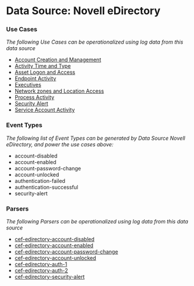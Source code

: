 Data Source: Novell eDirectory
==============================

### Use Cases

_The following Use Cases can be operationalized using log data from this data source_

* [Account Creation and Management](usecase_account_creation_and_management.md)
* [Activity Time  and Type](usecase_activity_time__and_type.md)
* [Asset Logon and Access](usecase_asset_logon_and_access.md)
* [Endpoint Activity](usecase_endpoint_activity.md)
* [Executives](usecase_executives.md)
* [Network zones and Location Access](usecase_network_zones_and_location_access.md)
* [Process Activity](usecase_process_activity.md)
* [Security Alert](usecase_security_alert.md)
* [Service Account Activity](usecase_service_account_activity.md)


### Event Types

_The following list of Event Types can be generated by Data Source Novell eDirectory, and power the use cases above:_

- account-disabled
- account-enabled
- account-password-change
- account-unlocked
- authentication-failed
- authentication-successful
- security-alert


### Parsers

_The following Parsers can be operationalized using log data from this data source_

* [cef-edirectory-account-disabled](parserContent_cef-edirectory-account-disabled.md)
* [cef-edirectory-account-enabled](parserContent_cef-edirectory-account-enabled.md)
* [cef-edirectory-account-password-change](parserContent_cef-edirectory-account-password-change.md)
* [cef-edirectory-account-unlocked](parserContent_cef-edirectory-account-unlocked.md)
* [cef-edirectory-auth-1](parserContent_cef-edirectory-auth-1.md)
* [cef-edirectory-auth-2](parserContent_cef-edirectory-auth-2.md)
* [cef-edirectory-security-alert](parserContent_cef-edirectory-security-alert.md)
